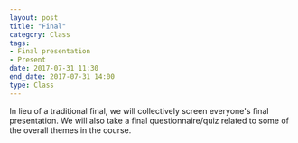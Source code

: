 ```yaml
---
layout: post
title: "Final"
category: Class
tags: 
- Final presentation
- Present
date: 2017-07-31 11:30
end_date: 2017-07-31 14:00
type: Class
---
```


In lieu of a traditional final, we will collectively screen everyone's final presentation. 
We will also take a final questionnaire/quiz related to some of the overall themes in the course. 

<excerpt/>